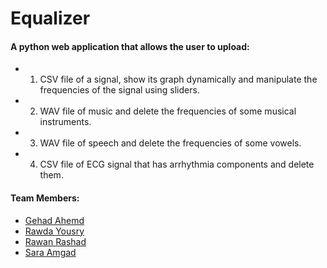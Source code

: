 # Equalizer

#### A python web application that allows the user to upload:
* 1) CSV file of a signal, show its graph dynamically and manipulate the frequencies of the signal using sliders.
* 2) WAV file of music and delete the frequencies of some musical instruments.
* 3) WAV file of speech and delete the frequencies of some vowels.
* 4) CSV file of ECG signal that has arrhythmia components and delete them.

#### Team Members:
* [Gehad Ahemd](https://github.com/Gehad28) 
* [Rawda Yousry](https://github.com/Rawda-Yousry) 
* [Rawan Rashad](https://github.com/RawanRashad01) 
* [Sara Amgad](https://github.com/SarAmgad) 
